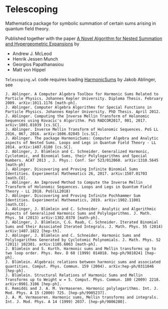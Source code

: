# Telescoping
Mathematica package for symbolic summation of certain sums arising in quantum field theory.

Published together with the paper [A Novel Algorithm for Nested Summation and Hypergeometric Expansions](https://link.springer.com/article/10.1007/JHEP11(2020)122) by 
- Andrew J. McLeod
- Henrik Jessen Munch
- Georgios Papathanasiou
- Matt von Hippel

`Telescoping.wl` code requires loading [HarmonicSums](https://risc.jku.at/sw/harmonicsums/) by Jakob Ablinger, see

    J. Ablinger. A Computer Algebra Toolbox for Harmonic Sums Related to Particle Physics. Johannes Kepler University. Diploma Thesis. February 2009. arXiv:1011.1176 [math-ph].
    J. Ablinger. Computer Algebra Algorithms for Special Functions in Particle Physics. Johannes Kepler University. PhD Thesis. April 2012.
    J. Ablinger. Computing the Inverse Mellin Transform of Holonomic Sequences using Kovacic's Algorithm. PoS RADCOR2017, 001, 2017. arXiv:1801.01039 [cs.SC].
    J. Ablinger. Inverse Mellin Transform of Holonomic Sequences. PoS LL 2016, 067, 2016. arXiv:1606.02845 [cs.SC].
    J. Ablinger. The package HarmonicSums: Computer Algebra and Analytic aspects of Nested Sums. Loops and Legs in Quantum Field Theory - LL 2014. arXiv:1407.6180 [cs.SC].
    J. Ablinger, J. Blümlein and C. Schneider. Generalized Harmonic, Cyclotomic, and Binomial Sums, their Polylogarithms and Special Numbers. ACAT 2013 , J. Phys.: Conf. Ser 523/012060. arXiv:1310.5645 [math-ph]
    J. Ablinger. Discovering and Proving Infinite Binomial Sums Identities. Experimental Mathematics 26, 2017. arXiv:1507.01703 [math.CO].
    J. Ablinger. An Improved Method to Compute the Inverse Mellin Transform of Holonomic Sequences. Loops and Legs in Quantum Field Theory - LL 2018. PoS(LL2018)
    J. Ablinger. Discovering and Proving Infinite Pochhammer Sum Identities. Experimental Mathematics, 2019. arXiv:1902.11001 [math.CO].
    J. Ablinger, J. Blümlein and C. Schneider. Analytic and Algorithmic Aspects of Generalized Harmonic Sums and Polylogarithms. J. Math. Phys. 54 (2013) arXiv:1302.0378 [math-ph].
    J. Ablinger, J. Blümlein, C.G. Raab, C. Schneider. Iterated Binomial Sums and their Associated Iterated Integrals. J. Math. Phys. 55 (2014) arXiv:1407.1822 [hep-th].
    J. Ablinger, J. Blümlein and C. Schneider. Harmonic Sums and Polylogarithms Generated by Cyclotomic Polynomials. J. Math. Phys. 52 (2011) 102301. arXiv:1105.6063 [math-ph].
    J. Blümlein and S. Kurth. Harmonic sums and Mellin transforms up to two loop order. Phys. Rev. D 60 (1999) 014018. hep-ph/9810241 [hep-ph].
    J. Blümlein. Algebraic relations between harmonic sums and associated quantities. Comput. Phys. Commun. 159 (2004). arXiv:hep-ph/0311046 [hep-ph].
    J. Blümlein. Structural Relations of Harmonic Sums and Mellin Transforms up to Weight w = 5. Comput. Phys. Commun. 180 (2009) 2218. arXiv:0901.3106 [hep-ph].
    E. Remiddi and J. A. M. Vermaseren. Harmonic polylogarithms. Int. J. Mod. Phys. A 15 (2000) 725. [hep-ph/9905237].
    J. A. M. Vermaseren. Harmonic sums, Mellin transforms and integrals. Int. J. Mod. Phys. A 14 (1999) 2037. [hep-ph/9806280].
